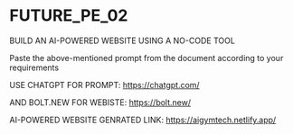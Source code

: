 # FUTURE_PE_02
BUILD AN AI-POWERED WEBSITE USING A NO-CODE TOOL

Paste the above-mentioned prompt from the document according to your requirements

USE CHATGPT FOR PROMPT: https://chatgpt.com/

AND BOLT.NEW FOR WEBISTE: https://bolt.new/

AI-POWERED WEBSITE GENRATED LINK: https://aigymtech.netlify.app/
